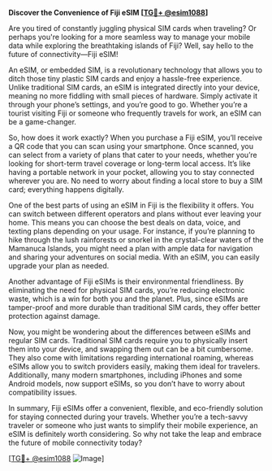 **Discover the Convenience of Fiji eSIM [[TG💪+ @esim1088](https://t.me/s/esim1088)]**

Are you tired of constantly juggling physical SIM cards when traveling? Or perhaps you're looking for a more seamless way to manage your mobile data while exploring the breathtaking islands of Fiji? Well, say hello to the future of connectivity—Fiji eSIM! 

An eSIM, or embedded SIM, is a revolutionary technology that allows you to ditch those tiny plastic SIM cards and enjoy a hassle-free experience. Unlike traditional SIM cards, an eSIM is integrated directly into your device, meaning no more fiddling with small pieces of hardware. Simply activate it through your phone’s settings, and you’re good to go. Whether you’re a tourist visiting Fiji or someone who frequently travels for work, an eSIM can be a game-changer.

So, how does it work exactly? When you purchase a Fiji eSIM, you’ll receive a QR code that you can scan using your smartphone. Once scanned, you can select from a variety of plans that cater to your needs, whether you’re looking for short-term travel coverage or long-term local access. It’s like having a portable network in your pocket, allowing you to stay connected wherever you are. No need to worry about finding a local store to buy a SIM card; everything happens digitally.

One of the best parts of using an eSIM in Fiji is the flexibility it offers. You can switch between different operators and plans without ever leaving your home. This means you can choose the best deals on data, voice, and texting plans depending on your usage. For instance, if you’re planning to hike through the lush rainforests or snorkel in the crystal-clear waters of the Mamanuca Islands, you might need a plan with ample data for navigation and sharing your adventures on social media. With an eSIM, you can easily upgrade your plan as needed.

Another advantage of Fiji eSIMs is their environmental friendliness. By eliminating the need for physical SIM cards, you’re reducing electronic waste, which is a win for both you and the planet. Plus, since eSIMs are tamper-proof and more durable than traditional SIM cards, they offer better protection against damage.

Now, you might be wondering about the differences between eSIMs and regular SIM cards. Traditional SIM cards require you to physically insert them into your device, and swapping them out can be a bit cumbersome. They also come with limitations regarding international roaming, whereas eSIMs allow you to switch providers easily, making them ideal for travelers. Additionally, many modern smartphones, including iPhones and some Android models, now support eSIMs, so you don’t have to worry about compatibility issues.

In summary, Fiji eSIMs offer a convenient, flexible, and eco-friendly solution for staying connected during your travels. Whether you’re a tech-savvy traveler or someone who just wants to simplify their mobile experience, an eSIM is definitely worth considering. So why not take the leap and embrace the future of mobile connectivity today?

[[TG💪+ @esim1088](https://t.me/s/esim1088) ![Image](https://i.postimg.cc/Y0z9fWf4/image.png)]